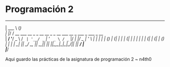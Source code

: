 Programación 2 
===============

______                                               _             
| ___ \                                             (_)            
| |_/ / __ ___   __ _ _ __ __ _ _ __ ___   __ _  ___ _  ___  _ __  
|  __/ '__/ _ \ / _` | '__/ _` | '_ ` _ \ / _` |/ __| |/ _ \| '_ \ 
| |  | | | (_) | (_| | | | (_| | | | | | | (_| | (__| | (_) | | | |
\_|  |_|  \___/ \__, |_|  \__,_|_| |_| |_|\__,_|\___|_|\___/|_| |_|
                 __/ |                                             
                |___/

Aqui guardo las prácticas de la asignatura de programación 2 ~ n4th0

